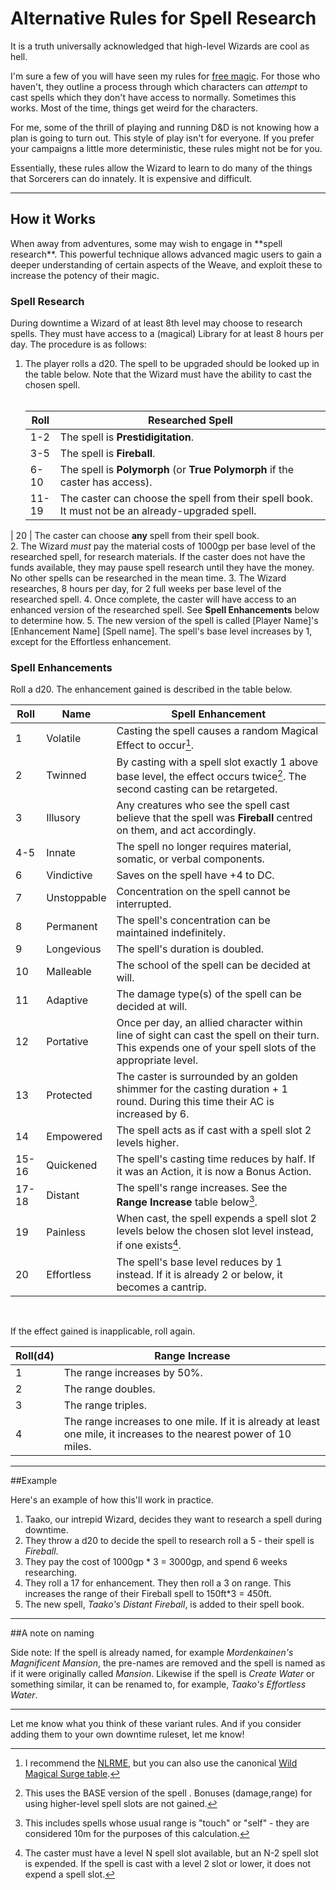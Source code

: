 <!-- Spell Research -->
<style> 
table { width:100% !important; }  
td:nth-child(1), th:nth-child(1) { width:10% !important; } 
td:last-child, th:last-child { width:90% !important; }
</style>
# Alternative Rules for Spell Research

It is a truth universally acknowledged that high-level Wizards are cool as hell.

I'm sure a few of you will have seen my rules for [free magic](/blog/magic). For those who haven't, they outline a process through which characters can *attempt* to cast spells which they don't have access to normally. Sometimes this works. Most of the time, things get weird for the characters. 

For me, some of the thrill of playing and running D&D is not knowing how a plan is going to turn out. This style of play isn't for everyone. If you prefer your campaigns a little more deterministic, these rules might not be for you.

Essentially, these rules allow the Wizard to learn to do many of the things that Sorcerers can do innately. It is expensive and difficult.

***

## How it Works


<div class="block" markdown="1">
When away from adventures, some may wish to engage in **spell research**. This powerful technique allows advanced magic users to gain a deeper understanding of certain aspects of the Weave, and exploit these to increase the potency of their magic.

### Spell Research

During downtime a Wizard of at least 8th level may choose to research spells. They must have access to a (magical) Library for at least 8 hours per day. The procedure is as follows:

1. The player rolls a d20. The spell to be upgraded should be looked up in the table below. Note that the Wizard must have the ability to cast the chosen spell.
    <br><br>
    
    | Roll | Researched Spell |
    |--------|----------|
    | 1-2 | The spell is **Prestidigitation**.
    | 3-5 | The spell is **Fireball**.
    | 6-10 | The spell is **Polymorph** (or **True Polymorph** if the caster has access).
    | 11-19 | The caster can choose the spell from their spell book. It must not be an already-upgraded spell.
| 20 | The caster can choose **any** spell from their spell book.
<br>
2. The Wizard *must* pay the material costs of 1000gp per base level of the researched spell, for research materials. If the caster does not have the funds available, they may pause spell research until they have the money. No other spells can be researched in the mean time.
3. The Wizard researches, 8 hours per day, for 2 full weeks per base level of the researched spell.
4. Once complete, the caster will have access to an enhanced version of the researched spell. See **Spell Enhancements** below to determine how.
5. The new version of the spell is called [Player Name]'s [Enhancement Name] [Spell name]. The spell's base level increases by 1, except for the Effortless enhancement.

### Spell Enhancements

Roll a d20. The enhancement gained is described in the table below.
    <br>
    
| Roll | Name | Spell Enhancement |
|--------|---|----------|
| 1 |Volatile|Casting the spell causes a random Magical Effect to occur[^4]. 
| 2 |Twinned|By casting with a spell slot exactly 1 above base level, the effect occurs twice[^1]. The second casting can be retargeted.
| 3 |Illusory| Any creatures who see the spell cast believe that the spell was **Fireball** centred on them, and act accordingly.
| 4-5 |Innate| The spell no longer requires material, somatic, or verbal components.
| 6  |Vindictive| Saves on the spell have +4 to DC.
| 7 |Unstoppable| Concentration on the spell cannot be interrupted.
| 8 | Permanent | The spell's concentration can be maintained indefinitely.
| 9 |Longevious| The spell's duration is doubled.
| 10 |Malleable| The school of the spell can be decided at will.
| 11 |Adaptive| The damage type(s) of the spell can be decided at will.
| 12 |Portative| Once per day, an allied character within line of sight can cast the spell on their turn. This expends one of your spell slots of the appropriate level.
|13|Protected|The caster is surrounded by an golden shimmer for the casting duration + 1 round. During this time their AC is increased by 6. 
|14|Empowered|The spell acts as if cast with a spell slot 2 levels higher.
| 15-16 |Quickened| The spell's casting time reduces by half. If it was an Action, it is now a Bonus Action.
| 17-18 |Distant| The spell's range increases. See the **Range Increase** table below[^2].
| 19 |Painless| When cast, the spell expends a spell slot 2 levels below the chosen slot level instead, if one exists[^3].
| 20 |Effortless| The spell's base level reduces by 1 instead. If it is already 2 or below, it becomes a cantrip.
<br>

 If the effect gained is inapplicable, roll again.

| Roll(d4) | Range Increase |
|---|---| 
| 1 | The range increases by 50%.
| 2 |  The range doubles.
| 3 | The range triples.
| 4 | The range increases to one mile. If it is already at least one mile, it increases to the nearest power of 10 miles.

</div>

***

##Example

Here's an example of how this'll work in practice.

1. Taako, our intrepid Wizard, decides they want to research a spell during downtime.
2. They throw a d20 to decide the spell to research roll a 5 - their spell is *Fireball*.
3. They pay the cost of 1000gp * 3 = 3000gp, and spend 6 weeks researching.
4. They roll a 17 for enhancement. They then roll a 3 on range. This increases the range of their Fireball spell to 150ft*3 = 450ft.
5. The new spell, *Taako's Distant Fireball*, is added to their spell book.

***

##A note on naming

Side note: If the spell is already named, for example *Mordenkainen's Magnificent Mansion*, the pre-names are removed and the spell is named as if it were originally called *Mansion*. Likewise if the spell is *Create Water* or something similar, it can be renamed to, for example, *Taako's Effortless Water*.

***

Let me know what you think of these variant rules. And if you consider adding them to your own downtime ruleset, let me know!


[^1]: This uses the BASE version of the spell . Bonuses (damage,range) for using higher-level spell slots are not gained.
[^2]: This includes spells whose usual range is "touch" or "self" - they are considered 10m for the purposes of this calculation.
[^3]: The caster must have a level N spell slot available, but an N-2 spell slot is expended. If the spell is cast with a level 2 slot or lower, it does not expend a spell slot.
[^4]: I recommend the [NLRME](https://centralia.aquest.com/downloads/NLRMEv2.pdf), but you can also use the canonical [Wild Magical Surge table](https://www.geeknative.com/47099/dd-5e-wild-magic/).